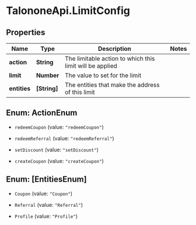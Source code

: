 # TalononeApi.LimitConfig

## Properties
Name | Type | Description | Notes
------------ | ------------- | ------------- | -------------
**action** | **String** | The limitable action to which this limit will be applied | 
**limit** | **Number** | The value to set for the limit | 
**entities** | **[String]** | The entities that make the address of this limit | 


<a name="ActionEnum"></a>
## Enum: ActionEnum


* `redeemCoupon` (value: `"redeemCoupon"`)

* `redeemReferral` (value: `"redeemReferral"`)

* `setDiscount` (value: `"setDiscount"`)

* `createCoupon` (value: `"createCoupon"`)




<a name="[EntitiesEnum]"></a>
## Enum: [EntitiesEnum]


* `Coupon` (value: `"Coupon"`)

* `Referral` (value: `"Referral"`)

* `Profile` (value: `"Profile"`)




